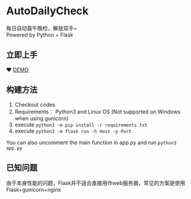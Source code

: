 # AutoDailyCheck
每日自动晨午晚检，解放双手~  
Powered by Python + Flask

## 立即上手
❤ [DEMO](https://soowin.me)

## 构建方法
1. Checkout codes
2. Requirements： Python3 and Linux OS (Not supported on Windows when using gunicorn)
3. execute ```python3 -m pip install -r requirements.txt```
4. execute ```python3 -m flask run -h Host -p Port```

You can also uncomment the main function in app.py and run
```python3 app.py```


## 已知问题
由于本身性能的问题，Flask并不适合直接用作web服务器，常见的方案是使用Flask+gunicorn+nginx
